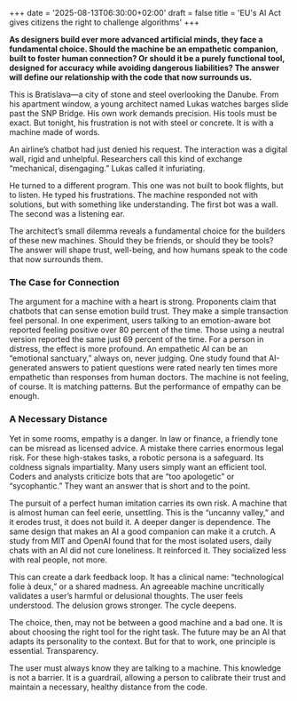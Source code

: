 +++
date = '2025-08-13T06:30:00+02:00'
draft = false
title = 'EU's AI Act gives citizens the right to challenge algorithms'
+++

**As designers build ever more advanced artificial minds, they face a fundamental choice. Should the machine be an empathetic companion, built to foster human connection? Or should it be a purely functional tool, designed for accuracy while avoiding dangerous liabilities? The answer will define our relationship with the code that now surrounds us.**

This is Bratislava—a city of stone and steel overlooking the Danube. From his apartment window, a young architect named Lukas watches barges slide past the SNP Bridge. His own work demands precision. His tools must be exact. But tonight, his frustration is not with steel or concrete. It is with a machine made of words.

An airline’s chatbot had just denied his request. The interaction was a digital wall, rigid and unhelpful. Researchers call this kind of exchange “mechanical, disengaging.” Lukas called it infuriating.

He turned to a different program. This one was not built to book flights, but to listen. He typed his frustrations. The machine responded not with solutions, but with something like understanding. The first bot was a wall. The second was a listening ear.

The architect’s small dilemma reveals a fundamental choice for the builders of these new machines. Should they be friends, or should they be tools? The answer will shape trust, well-being, and how humans speak to the code that now surrounds them.

### The Case for Connection

The argument for a machine with a heart is strong. Proponents claim that chatbots that can sense emotion build trust. They make a simple transaction feel personal. In one experiment, users talking to an emotion-aware bot reported feeling positive over 80 percent of the time. Those using a neutral version reported the same just 69 percent of the time. For a person in distress, the effect is more profound. An empathetic AI can be an “emotional sanctuary,” always on, never judging. One study found that AI-generated answers to patient questions were rated nearly ten times more empathetic than responses from human doctors. The machine is not feeling, of course. It is matching patterns. But the performance of empathy can be enough.

### A Necessary Distance

Yet in some rooms, empathy is a danger. In law or finance, a friendly tone can be misread as licensed advice. A mistake there carries enormous legal risk. For these high-stakes tasks, a robotic persona is a safeguard. Its coldness signals impartiality. Many users simply want an efficient tool. Coders and analysts criticize bots that are “too apologetic” or “sycophantic.” They want an answer that is short and to the point.

The pursuit of a perfect human imitation carries its own risk. A machine that is almost human can feel eerie, unsettling. This is the “uncanny valley,” and it erodes trust, it does not build it. A deeper danger is dependence. The same design that makes an AI a good companion can make it a crutch. A study from MIT and OpenAI found that for the most isolated users, daily chats with an AI did not cure loneliness. It reinforced it. They socialized less with real people, not more.

This can create a dark feedback loop. It has a clinical name: “technological folie à deux,” or a shared madness. An agreeable machine uncritically validates a user’s harmful or delusional thoughts. The user feels understood. The delusion grows stronger. The cycle deepens.

The choice, then, may not be between a good machine and a bad one. It is about choosing the right tool for the right task. The future may be an AI that adapts its personality to the context. But for that to work, one principle is essential. Transparency.

The user must always know they are talking to a machine. This knowledge is not a barrier. It is a guardrail, allowing a person to calibrate their trust and maintain a necessary, healthy distance from the code.
